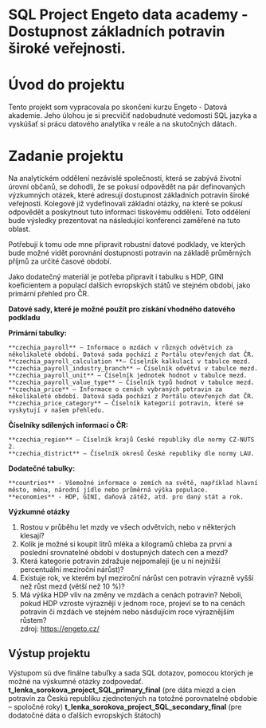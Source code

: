 # SQL Project Engeto data academy - Dostupnost základních potravin široké veřejnosti.

# Úvod do projektu

Tento projekt som vypracovala po skončení kurzu Engeto - Datová akademie. Jeho úlohou je si precvičiť nadobudnuté vedomosti SQL jazyka a vyskúšať si prácu datového analytika v reále a na skutočných dátach.

# Zadanie projektu

Na analytickém oddělení nezávislé společnosti, která se zabývá životní úrovní občanů, se dohodli, že se pokusí odpovědět na pár definovaných výzkumných otázek, které adresují dostupnost základních potravin široké veřejnosti. Kolegové již vydefinovali základní otázky, na které se pokusí odpovědět a poskytnout tuto informaci tiskovému oddělení. Toto oddělení bude výsledky prezentovat na následující konferenci zaměřené na tuto oblast.

Potřebují k tomu ode mne připravit robustní datové podklady, ve kterých bude možné vidět porovnání dostupnosti potravin na základě průměrných příjmů za určité časové období.

Jako dodatečný materiál je potřeba připravit i tabulku s HDP, GINI koeficientem a populací dalších evropských států ve stejném období, jako primární přehled pro ČR.

**Datové sady, které je možné použít pro získání vhodného datového podkladu**

**Primární tabulky:**

    **czechia_payroll** – Informace o mzdách v různých odvětvích za několikaleté období. Datová sada pochází z Portálu otevřených dat ČR.
    **czechia_payroll_calculation **– Číselník kalkulací v tabulce mezd.
    **czechia_payroll_industry_branch** – Číselník odvětví v tabulce mezd.
    **czechia_payroll_unit** – Číselník jednotek hodnot v tabulce mezd.
    **czechia_payroll_value_type** – Číselník typů hodnot v tabulce mezd.
    **czechia_price** – Informace o cenách vybraných potravin za několikaleté období. Datová sada pochází z Portálu otevřených dat ČR.
    **czechia_price_category** – Číselník kategorií potravin, které se vyskytují v našem přehledu.

**Číselníky sdílených informací o ČR:**

    **czechia_region** – Číselník krajů České republiky dle normy CZ-NUTS 2.
    **czechia_district** – Číselník okresů České republiky dle normy LAU.

**Dodatečné tabulky:**

    **countries** - Všemožné informace o zemích na světě, například hlavní město, měna, národní jídlo nebo průměrná výška populace.
    **economies** - HDP, GINI, daňová zátěž, atd. pro daný stát a rok. 

**Výzkumné otázky**

   1. Rostou v průběhu let mzdy ve všech odvětvích, nebo v některých klesají?
   2. Kolik je možné si koupit litrů mléka a kilogramů chleba za první a poslední srovnatelné období v dostupných datech cen a mezd?
   3. Která kategorie potravin zdražuje nejpomaleji (je u ní nejnižší percentuální meziroční nárůst)?
   4. Existuje rok, ve kterém byl meziroční nárůst cen potravin výrazně vyšší než růst mezd (větší než 10 %)?
   5. Má výška HDP vliv na změny ve mzdách a cenách potravin? Neboli, pokud HDP vzroste výrazněji v jednom roce, projeví se to na cenách potravin či mzdách ve stejném nebo násdujícím roce výraznějším růstem?    
                                                                                                                 zdroj: https://engeto.cz/

## Výstup projektu

Výstupom sú dve finálne tabuľky a sada SQL dotazov, pomocou ktorých je možné na výskumné otázky zodpovedať.
**t_lenka_sorokova_project_SQL_primary_final** (pre dáta miezd a cien potravín za Českú republiku zjednotených na totožné porovnatelné obdobie – spoločné roky)
**t_lenka_sorokova_project_SQL_secondary_final** (pre dodatočné dáta o ďalších evropských štátoch)
                                                                                                                 


